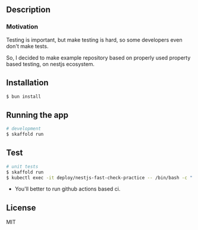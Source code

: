 ## Description

### Motivation

Testing is important, but make testing is hard, so some developers even don't make tests.

So, I decided to make example repository based on properly used property based testing, on nestjs ecosystem.

## Installation

```bash
$ bun install
```

## Running the app

```bash
# development
$ skaffold run
```

## Test

```bash
# unit tests
$ skaffold run
$ kubectl exec -it deploy/nestjs-fast-check-practice -- /bin/bash -c ". /root/.nvm/nvm.sh && npm run test"
```

- You'll better to run github actions based ci.

## License

MIT
